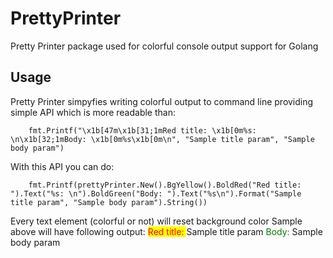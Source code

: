 # PrettyPrinter
Pretty Printer package used for colorful console output support for Golang

## Usage

Pretty Printer simpyfies writing colorful output to command line providing simple API which is more readable than:
```
	fmt.Printf("\x1b[47m\x1b[31;1mRed title: \x1b[0m%s: \n\x1b[32;1mBody: \x1b[0m%s\x1b[0m\n", "Sample title param", "Sample body param")
```

With this API you can do:
```
	fmt.Printf(prettyPrinter.New().BgYellow().BoldRed("Red title: ").Text("%s: \n").BoldGreen("Body: ").Text("%s\n").Format("Sample title param", "Sample body param").String())
```

Every text element (colorful or not) will reset background color
Sample above will have following output:
<span style="color:red; background-color: yellow">Red title: </span><span>Sample title param</span>
<span style="color:green;">Body: </span><span>Sample body param</span>